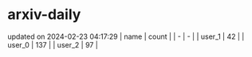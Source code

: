 # arxiv-daily
updated on 2024-02-23 04:17:29
| name | count |
| - | - |
| user_1 | 42 |
| user_0 | 137 |
| user_2 | 97 |
